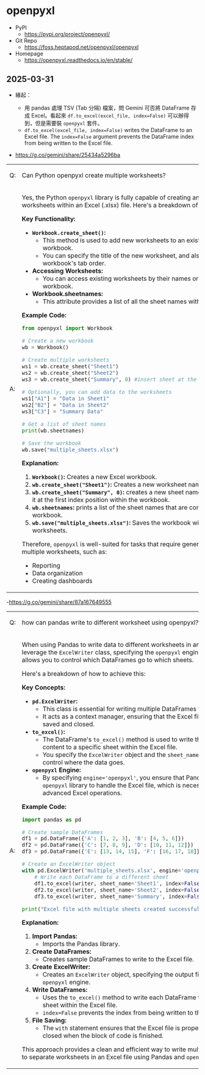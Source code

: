 # openpyxl

- PyPI
  - https://pypi.org/project/openpyxl/
- Git Repo
  - https://foss.heptapod.net/openpyxl/openpyxl
- Homepage
  - https://openpyxl.readthedocs.io/en/stable/

## 2025-03-31

- 緣起：
  - 用 pandas 處理 TSV (Tab 分隔) 檔案，問 Gemini 可否將 DataFrame 存成 Excel。看起來 `df.to_excel(excel_file, index=False)` 可以辦得到，但是需要裝 `openpyxl` 套件。
  - `df.to_excel(excel_file, index=False)` writes the DataFrame to an Excel file. The `index=False` argument prevents the DataFrame index from being written to the Excel file.

- https://g.co/gemini/share/25434a5296ba

<table><tr><td>Q:</td><td>
<!-- add your Prompt bellow-->

Can Python openpyxl create multiple worksheets?

</td></tr><tr><td>A:</td><td>
<!-- add Chatbot Response bellow-->

Yes, the Python `openpyxl` library is fully capable of creating and managing multiple worksheets within an Excel (.xlsx) file. Here's a breakdown of how it works:

**Key Functionality:**

* **`Workbook.create_sheet()`:**
    * This method is used to add new worksheets to an existing or newly created workbook.
    * You can specify the title of the new worksheet, and also its position within the workbook's tab order.
* **Accessing Worksheets:**
    * You can access existing worksheets by their names or by their index within the workbook.
* **Workbook.sheetnames:**
    * This attribute provides a list of all the sheet names within the workbook.

**Example Code:**

```python
from openpyxl import Workbook

# Create a new workbook
wb = Workbook()

# Create multiple worksheets
ws1 = wb.create_sheet("Sheet1")
ws2 = wb.create_sheet("Sheet2")
ws3 = wb.create_sheet("Summary", 0) #insert sheet at the begining of the workbook.

# Optionally, you can add data to the worksheets
ws1["A1"] = "Data in Sheet1"
ws2["B2"] = "Data in Sheet2"
ws3["C3"] = "Summary Data"

# Get a list of sheet names
print(wb.sheetnames)

# Save the workbook
wb.save("multiple_sheets.xlsx")
```

**Explanation:**

1.  **`Workbook()`:** Creates a new Excel workbook.
2.  **`wb.create_sheet("Sheet1")`:** Creates a new worksheet named "Sheet1".
3.  **`wb.create_sheet("Summary", 0)`:** creates a new sheet named "Summary" and places it at the first index position within the workbook.
4.  **`wb.sheetnames`:** prints a list of the sheet names that are contained within the workbook.
5.  **`wb.save("multiple_sheets.xlsx")`:** Saves the workbook with all the created worksheets.

Therefore, `openpyxl` is well-suited for tasks that require generating Excel files with multiple worksheets, such as:

* Reporting
* Data organization
* Creating dashboards

</td></tr></table>

-https://g.co/gemini/share/87a167649555

<table><tr><td>Q:</td><td>
<!-- add your Prompt bellow-->

how can pandas write to different worksheet using openpyxl?

</td></tr><tr><td>A:</td><td>
<!-- add Chatbot Response bellow-->

When using Pandas to write data to different worksheets in an Excel file, you leverage the `ExcelWriter` class, specifying the `openpyxl` engine. This method allows you to control which DataFrames go to which sheets.

Here's a breakdown of how to achieve this:

**Key Concepts:**

* **`pd.ExcelWriter`:**
    * This class is essential for writing multiple DataFrames to an Excel file.
    * It acts as a context manager, ensuring that the Excel file is properly saved and closed.
* **`to_excel()`:**
    * The DataFrame's `to_excel()` method is used to write the DataFrame's content to a specific sheet within the Excel file.
    * You specify the `ExcelWriter` object and the `sheet_name` argument to control where the data goes.
* **`openpyxl` Engine:**
    * By specifying `engine='openpyxl'`, you ensure that Pandas uses the `openpyxl` library to handle the Excel file, which is necessary for more advanced Excel operations.

**Example Code:**

```python
import pandas as pd

# Create sample DataFrames
df1 = pd.DataFrame({'A': [1, 2, 3], 'B': [4, 5, 6]})
df2 = pd.DataFrame({'C': [7, 8, 9], 'D': [10, 11, 12]})
df3 = pd.DataFrame({'E': [13, 14, 15], 'F': [16, 17, 18]})

# Create an ExcelWriter object
with pd.ExcelWriter('multiple_sheets.xlsx', engine='openpyxl') as writer:
    # Write each DataFrame to a different sheet
    df1.to_excel(writer, sheet_name='Sheet1', index=False)
    df2.to_excel(writer, sheet_name='Sheet2', index=False)
    df3.to_excel(writer, sheet_name='Summary', index=False)

print("Excel file with multiple sheets created successfully!")
```

**Explanation:**

1.  **Import Pandas:**
    * Imports the Pandas library.
2.  **Create DataFrames:**
    * Creates sample DataFrames to write to the Excel file.
3.  **Create ExcelWriter:**
    * Creates an `ExcelWriter` object, specifying the output file name and the `openpyxl` engine.
4.  **Write DataFrames:**
    * Uses the `to_excel()` method to write each DataFrame to a different sheet within the Excel file.
    * `index=False` prevents the index from being written to the excel sheet.
5.  **File Saving:**
    * The `with` statement ensures that the Excel file is properly saved and closed when the block of code is finished.

This approach provides a clean and efficient way to write multiple DataFrames to separate worksheets in an Excel file using Pandas and `openpyxl`.

</td></tr></table>